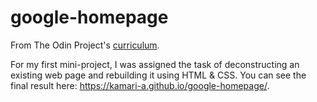 # google-homepage
 From The Odin Project's [curriculum](http://www.theodinproject.com/courses/web-development-101/lessons/html-css).
 
 For my first mini-project, I was assigned the task of deconstructing an existing web page and rebuilding it using HTML & CSS.
 You can see the final result here: https://kamari-a.github.io/google-homepage/. 
